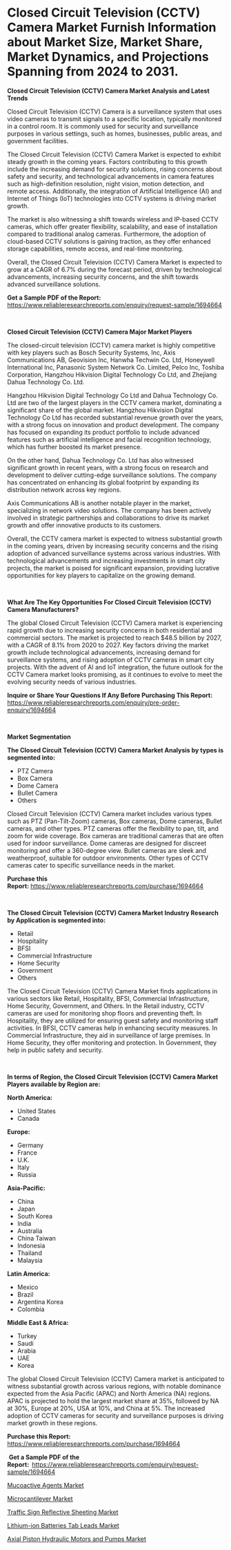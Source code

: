 <p><h1>Closed Circuit Television (CCTV) Camera Market Furnish Information about Market Size, Market Share, Market Dynamics, and Projections Spanning from 2024 to 2031.</h1></p><p><strong>Closed Circuit Television (CCTV) Camera Market Analysis and Latest Trends</strong></p>
<p><p>Closed Circuit Television (CCTV) Camera is a surveillance system that uses video cameras to transmit signals to a specific location, typically monitored in a control room. It is commonly used for security and surveillance purposes in various settings, such as homes, businesses, public areas, and government facilities.</p><p>The Closed Circuit Television (CCTV) Camera Market is expected to exhibit steady growth in the coming years. Factors contributing to this growth include the increasing demand for security solutions, rising concerns about safety and security, and technological advancements in camera features such as high-definition resolution, night vision, motion detection, and remote access. Additionally, the integration of Artificial Intelligence (AI) and Internet of Things (IoT) technologies into CCTV systems is driving market growth.</p><p>The market is also witnessing a shift towards wireless and IP-based CCTV cameras, which offer greater flexibility, scalability, and ease of installation compared to traditional analog cameras. Furthermore, the adoption of cloud-based CCTV solutions is gaining traction, as they offer enhanced storage capabilities, remote access, and real-time monitoring.</p><p>Overall, the Closed Circuit Television (CCTV) Camera Market is expected to grow at a CAGR of 6.7% during the forecast period, driven by technological advancements, increasing security concerns, and the shift towards advanced surveillance solutions.</p></p>
<p><strong>Get a Sample PDF of the Report:&nbsp;</strong> <a href="https://www.reliableresearchreports.com/enquiry/request-sample/1694664">https://www.reliableresearchreports.com/enquiry/request-sample/1694664</a></p>
<p>&nbsp;</p>
<p><strong>Closed Circuit Television (CCTV) Camera Major Market Players</strong></p>
<p><p>The closed-circuit television (CCTV) camera market is highly competitive with key players such as Bosch Security Systems, Inc, Axis Communications AB, Geovision Inc, Hanwha Techwin Co. Ltd, Honeywell International Inc, Panasonic System Network Co. Limited, Pelco Inc, Toshiba Corporation, Hangzhou Hikvision Digital Technology Co Ltd, and Zhejiang Dahua Technology Co. Ltd. </p><p>Hangzhou Hikvision Digital Technology Co Ltd and Dahua Technology Co. Ltd are two of the largest players in the CCTV camera market, dominating a significant share of the global market. Hangzhou Hikvision Digital Technology Co Ltd has recorded substantial revenue growth over the years, with a strong focus on innovation and product development. The company has focused on expanding its product portfolio to include advanced features such as artificial intelligence and facial recognition technology, which has further boosted its market presence.</p><p>On the other hand, Dahua Technology Co. Ltd has also witnessed significant growth in recent years, with a strong focus on research and development to deliver cutting-edge surveillance solutions. The company has concentrated on enhancing its global footprint by expanding its distribution network across key regions.</p><p>Axis Communications AB is another notable player in the market, specializing in network video solutions. The company has been actively involved in strategic partnerships and collaborations to drive its market growth and offer innovative products to its customers.</p><p>Overall, the CCTV camera market is expected to witness substantial growth in the coming years, driven by increasing security concerns and the rising adoption of advanced surveillance systems across various industries. With technological advancements and increasing investments in smart city projects, the market is poised for significant expansion, providing lucrative opportunities for key players to capitalize on the growing demand.</p></p>
<p>&nbsp;</p>
<p><strong>What Are The Key Opportunities For Closed Circuit Television (CCTV) Camera Manufacturers?</strong></p>
<p><p>The global Closed Circuit Television (CCTV) Camera market is experiencing rapid growth due to increasing security concerns in both residential and commercial sectors. The market is projected to reach $48.5 billion by 2027, with a CAGR of 8.1% from 2020 to 2027. Key factors driving the market growth include technological advancements, increasing demand for surveillance systems, and rising adoption of CCTV cameras in smart city projects. With the advent of AI and IoT integration, the future outlook for the CCTV Camera market looks promising, as it continues to evolve to meet the evolving security needs of various industries.</p></p>
<p><strong>Inquire or Share Your Questions If Any Before Purchasing This Report:</strong> <a href="https://www.reliableresearchreports.com/enquiry/pre-order-enquiry/1694664">https://www.reliableresearchreports.com/enquiry/pre-order-enquiry/1694664</a></p>
<p>&nbsp;</p>
<p><strong>Market Segmentation</strong></p>
<p><strong>The Closed Circuit Television (CCTV) Camera Market Analysis by types is segmented into:</strong></p>
<p><ul><li>PTZ Camera</li><li>Box Camera</li><li>Dome Camera</li><li>Bullet Camera</li><li>Others</li></ul></p>
<p><p>Closed Circuit Television (CCTV) Camera market includes various types such as PTZ (Pan-Tilt-Zoom) cameras, Box cameras, Dome cameras, Bullet cameras, and other types. PTZ cameras offer the flexibility to pan, tilt, and zoom for wide coverage. Box cameras are traditional cameras that are often used for indoor surveillance. Dome cameras are designed for discreet monitoring and offer a 360-degree view. Bullet cameras are sleek and weatherproof, suitable for outdoor environments. Other types of CCTV cameras cater to specific surveillance needs in the market.</p></p>
<p><strong>Purchase this Report:&nbsp;</strong><a href="https://www.reliableresearchreports.com/purchase/1694664">https://www.reliableresearchreports.com/purchase/1694664</a></p>
<p>&nbsp;</p>
<p><strong>The Closed Circuit Television (CCTV) Camera Market Industry Research by Application is segmented into:</strong></p>
<p><ul><li>Retail</li><li>Hospitality</li><li>BFSI</li><li>Commercial Infrastructure</li><li>Home Security</li><li>Government</li><li>Others</li></ul></p>
<p><p>The Closed Circuit Television (CCTV) Camera Market finds applications in various sectors like Retail, Hospitality, BFSI, Commercial Infrastructure, Home Security, Government, and Others. In the Retail industry, CCTV cameras are used for monitoring shop floors and preventing theft. In Hospitality, they are utilized for ensuring guest safety and monitoring staff activities. In BFSI, CCTV cameras help in enhancing security measures. In Commercial Infrastructure, they aid in surveillance of large premises. In Home Security, they offer monitoring and protection. In Government, they help in public safety and security.</p></p>
<p>&nbsp;</p>
<p><strong>In terms of Region, the Closed Circuit Television (CCTV) Camera Market Players available by Region are:</strong></p>
<p>
    <p> <strong> North America: </strong>
        <ul>
            <li>United States</li>
            <li>Canada</li>
        </ul>
        </p> 
    <p> <strong> Europe: </strong>
        <ul>
            <li>Germany</li>
            <li>France</li>
            <li>U.K.</li>
            <li>Italy</li>
            <li>Russia</li>
        </ul>
        </p> 
    <p> <strong> Asia-Pacific: </strong>
        <ul>
            <li>China</li>
            <li>Japan</li>
            <li>South Korea</li>
            <li>India</li>
            <li>Australia</li>
            <li>China Taiwan</li>
            <li>Indonesia</li>
            <li>Thailand</li>
            <li>Malaysia</li>
        </ul>
        </p> 
    <p> <strong> Latin America: </strong>
        <ul>
            <li>Mexico</li>
            <li>Brazil</li>
            <li>Argentina Korea</li>
            <li>Colombia</li>
        </ul>
        </p> 
    <p> <strong> Middle East & Africa: </strong>
        <ul>
            <li>Turkey</li>
            <li>Saudi</li>
            <li>Arabia</li>
            <li>UAE</li>
            <li>Korea</li>
        </ul>
    </p>
    </p>
<p><p>The global Closed Circuit Television (CCTV) Camera market is anticipated to witness substantial growth across various regions, with notable dominance expected from the Asia Pacific (APAC) and North America (NA) regions. APAC is projected to hold the largest market share at 35%, followed by NA at 30%, Europe at 20%, USA at 10%, and China at 5%. The increased adoption of CCTV cameras for security and surveillance purposes is driving market growth in these regions.</p></p>
<p><strong>Purchase this Report: </strong><a href="https://www.reliableresearchreports.com/purchase/1694664">https://www.reliableresearchreports.com/purchase/1694664</a></p>
<p>&nbsp;<strong>Get a Sample PDF of the Report:&nbsp;&nbsp;</strong><a href="https://www.reliableresearchreports.com/enquiry/request-sample/1694664">https://www.reliableresearchreports.com/enquiry/request-sample/1694664</a></p>
<p><strong></strong></p>
<p><p><a href="https://medium.com/@merrittrice2023/mucoactive-agents-market-size-cagr-trends-2024-2030-24a7390e2bf7">Mucoactive Agents Market</a></p><p><a href="https://github.com/provorikovar/Market-Research-Report-List-3/blob/main/microcantilever-market.md">Microcantilever Market</a></p><p><a href="https://issuu.com/reportprime-2/docs/traffic-sign-reflective-sheeting-market-size-2030.">Traffic Sign Reflective Sheeting Market</a></p><p><a href="https://issuu.com/reportprime-2/docs/lithium-ion-batteries-tab-leads-market-size-2030.p">Lithium-ion Batteries Tab Leads Market</a></p><p><a href="https://github.com/CliffMedina6/Market-Research-Report-List-3/blob/main/axial-piston-hydraulic-motors-and-pumps-market.md">Axial Piston Hydraulic Motors and Pumps Market</a></p></p>